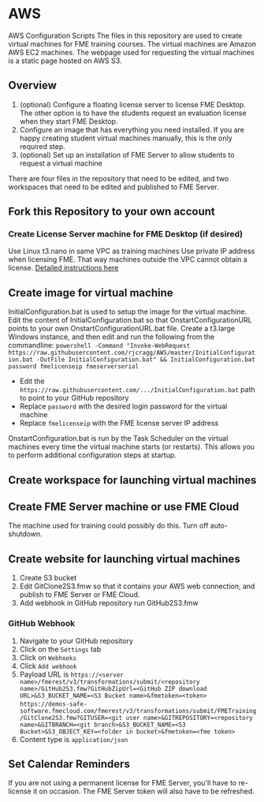 # AWS
AWS Configuration Scripts
The files in this repository are used to create virtual machines for FME training courses.
The virtual machines are Amazon AWS EC2 machines.
The webpage used for requesting the virtual machines is a static page hosted on AWS S3.

## Overview
1. (optional) Configure a floating license server to license FME Desktop. The other option is to have the students request an evaluation license when they start FME Desktop.
1. Configure an image that has everything you need installed. If you are happy creating student virtual machines manually, this is the only required step.
1. (optional) Set up an installation of FME Server to allow students to request a virtual machine

There are four files in the repository that need to be edited, and two workspaces that need to be edited and published to FME Server.

## Fork this Repository to your own account

### Create License Server machine for FME Desktop (if desired)
Use Linux t3.nano in same VPC as training machines
Use private IP address when licensing FME. That way machines outside the VPC cannot obtain a license.
[Detailed instructions here](https://knowledge.safe.com/articles/82230/create-fme-license-server.html)

## Create image for virtual machine
InitialConfiguration.bat is used to setup the image for the virtual machine.
Edit the content of InitialConfiguration.bat so that OnstartConfigurationURL points to your own OnstartConfigurationURL.bat file.
Create a t3.large Windows instance, and then edit and run the following from the commandline:
`powershell -Command "Invoke-WebRequest https://raw.githubusercontent.com/rjcragg/AWS/master/InitialConfiguration.bat -OutFile InitialConfiguration.bat" && InitialConfiguration.bat password fmelicenseip fmeserverserial`
* Edit the `https://raw.githubusercontent.com/.../InitialConfiguration.bat` path to point to your GitHub repository
* Replace `password` with the desired login password for the virtual machine
* Replace `fmelicenseip` with the FME license server IP address


OnstartConfiguration.bat is run by the Task Scheduler on the virtual machines every time the virtual machine starts (or restarts). This allows you to perform additional configuration steps at startup.

## Create workspace for launching virtual machines

## Create FME Server machine or use FME Cloud
The machine used for training could possibly do this. Turn off auto-shutdown.

## Create website for launching virtual machines
1. Create S3 bucket
1. Edit GitClone2S3.fmw so that it contains your AWS web connection, and publish to FME Server or FME Cloud.
1. Add webhook in GitHub repository run GitHub2S3.fmw

### GitHub Webhook
1. Navigate to your GitHub repository
1. Click on the `Settings` tab
1. Click on `Webhooks`
1. Click `Add webhook`
1. Payload URL is `https://<server name>/fmerest/v3/transformations/submit/<repository name>/GitHub2S3.fmw?GitHubZipUrl=<GitHub ZIP download URL>&S3_BUCKET_NAME=<S3 Bucket name>&fmetoken=<token>`  
`https://demos-safe-software.fmecloud.com/fmerest/v3/transformations/submit/FMETraining/GitClone2S3.fmw?GITUSER=<git user name>&GITREPOSITORY=<repository name>&GITBRANCH=<git branch>&S3_BUCKET_NAME=<S3 Bucket>&S3_OBJECT_KEY=<folder in bucket>&fmetoken=<fme token>`
1. Content type is `application/json`
  

## Set Calendar Reminders
If you are not using a permanent license for FME Server, you'll have to re-license it on occasion. The FME Server token will also have to be refreshed.
